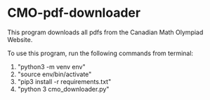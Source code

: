 # CMO-pdf-downloader
This program downloads all pdfs from the Canadian Math Olympiad Website.

To use this program, run the following commands from terminal:
1. "python3 -m venv env"
2. "source env/bin/activate"
3. "pip3 install -r requirements.txt"
4. "python 3 cmo_downloader.py"
